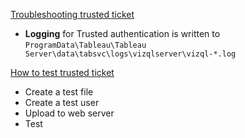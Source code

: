 [Troubleshooting trusted ticket](https://help.tableau.com/v2020.3/server/en-us/trusted_auth_trouble.htm)

- **Logging** for Trusted authentication is written to `ProgramData\Tableau\Tableau Server\data\tabsvc\logs\vizqlserver\vizql-*.log`

[How to test trusted ticket](https://help.tableau.com/v2020.3/server/en-us/trusted_auth_testing.htm)
- Create a test file
- Create a test user
- Upload to web server
- Test
